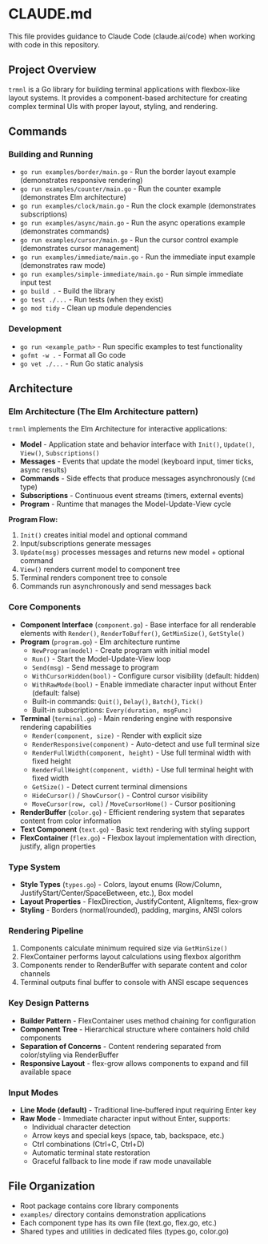 # CLAUDE.md

This file provides guidance to Claude Code (claude.ai/code) when working with code in this repository.

## Project Overview

`trmnl` is a Go library for building terminal applications with flexbox-like layout systems. It provides a component-based architecture for creating complex terminal UIs with proper layout, styling, and rendering.

## Commands

### Building and Running
- `go run examples/border/main.go` - Run the border layout example (demonstrates responsive rendering)
- `go run examples/counter/main.go` - Run the counter example (demonstrates Elm architecture)
- `go run examples/clock/main.go` - Run the clock example (demonstrates subscriptions)
- `go run examples/async/main.go` - Run the async operations example (demonstrates commands)
- `go run examples/cursor/main.go` - Run the cursor control example (demonstrates cursor management)
- `go run examples/immediate/main.go` - Run the immediate input example (demonstrates raw mode)
- `go run examples/simple-immediate/main.go` - Run simple immediate input test
- `go build .` - Build the library
- `go test ./...` - Run tests (when they exist)
- `go mod tidy` - Clean up module dependencies

### Development
- `go run <example_path>` - Run specific examples to test functionality
- `gofmt -w .` - Format all Go code
- `go vet ./...` - Run Go static analysis

## Architecture

### Elm Architecture (The Elm Architecture pattern)
`trmnl` implements the Elm Architecture for interactive applications:
- **Model** - Application state and behavior interface with `Init()`, `Update()`, `View()`, `Subscriptions()`
- **Messages** - Events that update the model (keyboard input, timer ticks, async results)
- **Commands** - Side effects that produce messages asynchronously (`Cmd` type)
- **Subscriptions** - Continuous event streams (timers, external events)
- **Program** - Runtime that manages the Model-Update-View cycle

**Program Flow:**
1. `Init()` creates initial model and optional command
2. Input/subscriptions generate messages
3. `Update(msg)` processes messages and returns new model + optional command  
4. `View()` renders current model to component tree
5. Terminal renders component tree to console
6. Commands run asynchronously and send messages back

### Core Components
- **Component Interface** (`component.go`) - Base interface for all renderable elements with `Render()`, `RenderToBuffer()`, `GetMinSize()`, `GetStyle()`
- **Program** (`program.go`) - Elm architecture runtime
  - `NewProgram(model)` - Create program with initial model
  - `Run()` - Start the Model-Update-View loop 
  - `Send(msg)` - Send message to program
  - `WithCursorHidden(bool)` - Configure cursor visibility (default: hidden)
  - `WithRawMode(bool)` - Enable immediate character input without Enter (default: false)
  - Built-in commands: `Quit()`, `Delay()`, `Batch()`, `Tick()`
  - Built-in subscriptions: `Every(duration, msgFunc)`
- **Terminal** (`terminal.go`) - Main rendering engine with responsive rendering capabilities
  - `Render(component, size)` - Render with explicit size
  - `RenderResponsive(component)` - Auto-detect and use full terminal size
  - `RenderFullWidth(component, height)` - Use full terminal width with fixed height
  - `RenderFullHeight(component, width)` - Use full terminal height with fixed width
  - `GetSize()` - Detect current terminal dimensions
  - `HideCursor()` / `ShowCursor()` - Control cursor visibility
  - `MoveCursor(row, col)` / `MoveCursorHome()` - Cursor positioning
- **RenderBuffer** (`color.go`) - Efficient rendering system that separates content from color information
- **Text Component** (`text.go`) - Basic text rendering with styling support
- **FlexContainer** (`flex.go`) - Flexbox layout implementation with direction, justify, align properties

### Type System
- **Style Types** (`types.go`) - Colors, layout enums (Row/Column, JustifyStart/Center/SpaceBetween, etc.), Box model
- **Layout Properties** - FlexDirection, JustifyContent, AlignItems, flex-grow
- **Styling** - Borders (normal/rounded), padding, margins, ANSI colors

### Rendering Pipeline
1. Components calculate minimum required size via `GetMinSize()`
2. FlexContainer performs layout calculations using flexbox algorithm
3. Components render to RenderBuffer with separate content and color channels
4. Terminal outputs final buffer to console with ANSI escape sequences

### Key Design Patterns
- **Builder Pattern** - FlexContainer uses method chaining for configuration
- **Component Tree** - Hierarchical structure where containers hold child components
- **Separation of Concerns** - Content rendering separated from color/styling via RenderBuffer
- **Responsive Layout** - flex-grow allows components to expand and fill available space

### Input Modes
- **Line Mode (default)** - Traditional line-buffered input requiring Enter key
- **Raw Mode** - Immediate character input without Enter, supports:
  - Individual character detection
  - Arrow keys and special keys (space, tab, backspace, etc.)
  - Ctrl combinations (Ctrl+C, Ctrl+D)
  - Automatic terminal state restoration
  - Graceful fallback to line mode if raw mode unavailable

## File Organization
- Root package contains core library components
- `examples/` directory contains demonstration applications
- Each component type has its own file (text.go, flex.go, etc.)
- Shared types and utilities in dedicated files (types.go, color.go)